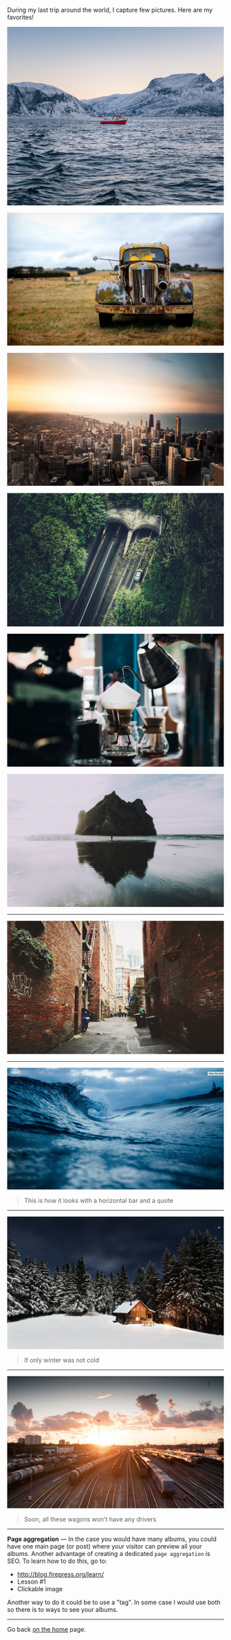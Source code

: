 During my last trip around the world, I capture few pictures. Here are my favorites!

![](https://raw.githubusercontent.com/firepress-org/themes-content/master/112_readiness/images/beauty-shots101.jpg)

![](https://raw.githubusercontent.com/firepress-org/themes-content/master/112_readiness/images/beauty-shots102.jpg)

![](https://raw.githubusercontent.com/firepress-org/themes-content/master/112_readiness/images/beauty-shots103.jpg)

![](https://raw.githubusercontent.com/firepress-org/themes-content/master/112_readiness/images/beauty-shots104.jpg)

![](https://raw.githubusercontent.com/firepress-org/themes-content/master/112_readiness/images/beauty-shots105.jpg)

![](https://raw.githubusercontent.com/firepress-org/themes-content/master/112_readiness/images/beauty-shots106.jpg)

---

![](https://raw.githubusercontent.com/firepress-org/themes-content/master/112_readiness/images/beauty-shots107.jpg)

---

![](https://raw.githubusercontent.com/firepress-org/themes-content/master/112_readiness/images/beauty-shots108.jpg)

> This is how it looks with a horizontal bar and a quote

---

![](https://raw.githubusercontent.com/firepress-org/themes-content/master/112_readiness/images/beauty-shots109.jpg)

> If only winter was not cold

---

![](https://raw.githubusercontent.com/firepress-org/themes-content/master/112_readiness/images/beauty-shots110.jpg)

> Soon, all these wagons won't have any drivers

---

**Page aggregation** — In the case you would have many albums, you could have one main page (or post) where your visitor can preview all your albums. Another advantage of creating a dedicated `page aggregation` is SEO. To learn how to do this, go to:

- http://blog.firepress.org/learn/
- Lesson #1
- Clickable image

Another way to do it could be to use a "tag". In some case I would use both so there is to ways to see your albums. 

---

<i class="fa fa-home" aria-hidden="true"></i> Go back [on the home](/) page.